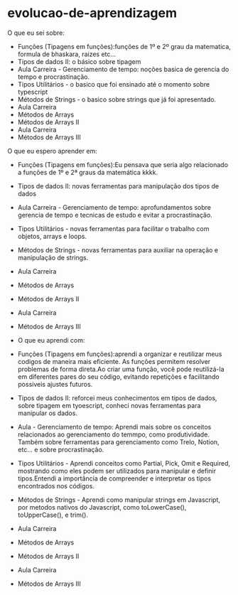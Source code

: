 # evolucao-de-aprendizagem

O que eu sei sobre:
*  Funções (Tipagens em funções):funções de 1º e 2º grau da matematica, formula de bhaskara, raizes etc...
*  Tipos de dados II: o básico sobre tipagem
*  Aula Carreira - Gerenciamento de tempo: noções basica de gerencia do tempo e procrastinação.
*  Tipos Utilitários - o basico que foi ensinado até o momento sobre typescript
*  Métodos de Strings - o basico sobre strings que já foi apresentado.
*  Aula Carreira
*  Métodos de Arrays
*  Métodos de Arrays II
*  Aula Carreira
*  Métodos de Arrays III

  O que eu espero aprender em:
*  Funções (Tipagens em funções):Eu pensava que seria algo relacionado a funções de 1º e 2ª graus da matemática kkkk. 
*  Tipos de dados II: novas ferramentas para manipulação dos tipos de dados
*  Aula Carreira - Gerenciamento de tempo: aprofundamentos sobre gerencia de tempo e tecnicas de estudo e evitar a procrastinação.
*  Tipos Utilitários - novas ferramentas para facilitar o trabalho com objetos, arrays e loops.
*  Métodos de Strings - novas ferramentas para auxiliar na operação e manipulação de strings.
*  Aula Carreira
*  Métodos de Arrays
*  Métodos de Arrays II
*  Aula Carreira
*  Métodos de Arrays III

*  O que eu aprendi com:
*  Funções (Tipagens em funções):aprendi a organizar e reutilizar meus codigos de maneira mais eficiente. As funções permitem resolver problemas de forma direta.Ao criar uma função, você pode reutilizá-la em diferentes pares do seu código, evitando repetições e facilitando possiveis ajustes futuros.
*  Tipos de dados II: reforcei meus conhecimentos em tipos de dados, sobre tipagem em tyoescript, conheci novas ferramentas para manipular os dados.
*  Aula  - Gerenciamento de tempo: Aprendi mais sobre os conceitos relacionados ao gerenciamento do temmpo, como produtividade. Também sobre ferramentas para gerenciamento como Trelo, Notion, etc... e
  sobre procrastinação.
*  Tipos Utilitários - Aprendi conceitos como Partial, Pick, Omit e Required, mostrando como eles podem ser utilizados para manipular e definir tipos.Entendi a importância de compreender e interpretar os tipos encontrados nos códigos.
*  Métodos de Strings - Aprendi como manipular strings em Javascript, por metodos nativos do Javascript, como toLowerCase(), toUpperCase(), e trim().
*  Aula Carreira
*  Métodos de Arrays
*  Métodos de Arrays II
*  Aula Carreira
*  Métodos de Arrays III
